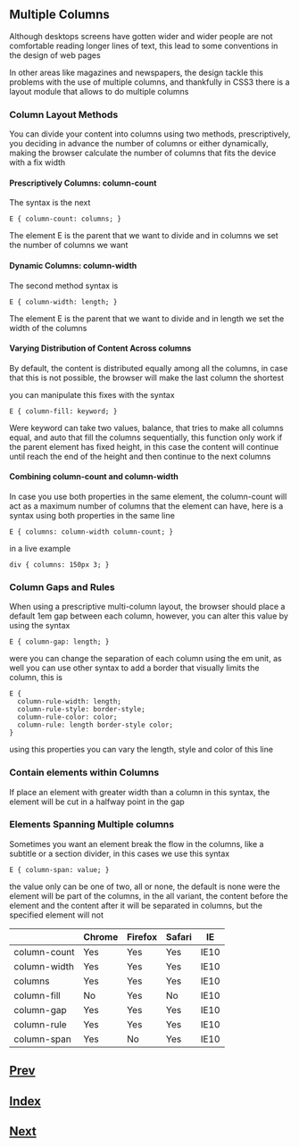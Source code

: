 ## Multiple Columns

Although desktops screens have gotten wider and wider people are not comfortable reading longer lines of text, this lead to some conventions in the design of web pages

In other areas like magazines and newspapers, the design tackle this problems with the use of multiple columns, and thankfully in CSS3 there is a layout module that allows to do multiple columns

### Column Layout Methods

You can divide your content into columns using two methods, prescriptively, you deciding in advance the number of columns or either dynamically, making the browser calculate the number of columns that fits the device with a fix width

#### Prescriptively Columns: column-count

The syntax is the next

```
E { column-count: columns; }
```

The element E is the parent that we want to divide and in columns we set the number of columns we want

#### Dynamic Columns: column-width

The second method syntax is

```
E { column-width: length; }
```

The element E is the parent that we want to divide and in length we set the width of the columns

#### Varying Distribution of Content Across columns

By default, the content is distributed equally among all the columns, in case that this is not possible, the browser will make the last column the shortest

you can manipulate this fixes with the syntax

```
E { column-fill: keyword; }
```

Were keyword can take two values, balance, that tries to make all columns equal, and auto that fill the columns sequentially, this function only work if the parent element has fixed height, in this case the content will continue until reach the end of the height and then continue to the next columns

#### Combining column-count and column-width

In case you use both properties in the same element, the column-count will act as a maximum number of columns that the element can have, here is a syntax using both properties in the same line

```
E { columns: column-width column-count; }
```

in a live example

```
div { columns: 150px 3; }
```

### Column Gaps and Rules

When using a prescriptive multi-column layout, the browser should place a default 1em gap between each column, however, you can alter this value by using the syntax

```
E { column-gap: length; }
```

were you can change the separation of each column using the em unit, as well you can use other syntax to add a border that visually limits the column, this is

```
E {
  column-rule-width: length;
  column-rule-style: border-style;
  column-rule-color: color;
  column-rule: length border-style color;
}
```
using this properties you can vary the length, style and color of this line

### Contain elements within Columns

If place an element with greater width than a column in this syntax, the element will be cut in a halfway point in the gap

### Elements Spanning Multiple columns

Sometimes you want an element break the flow in the columns, like a subtitle or a section divider, in this cases we use this syntax

```
E { column-span: value; }
```

the value only can be one of two, all or none, the default is none were the element will be part of the columns, in the all variant, the content before the element and the content after it will be separated in columns, but the specified element will not

|                | Chrome | Firefox | Safari |   IE |
| -------------- | ------ | ------- | ------ | ---- |
| column-count   |   Yes  |    Yes  |   Yes  | IE10 |
| column-width   |   Yes  |    Yes  |   Yes  | IE10 |
| columns        |   Yes  |    Yes  |   Yes  | IE10 |
| column-fill    |   No   |    Yes  |   No   | IE10 |
| column-gap     |   Yes  |    Yes  |   Yes  | IE10 |
| column-rule    |   Yes  |    Yes  |   Yes  | IE10 |
| column-span    |   Yes  |    No   |   Yes  | IE10 |


## [Prev](https://github.com/IIKUYY/CSS/blob/main/Chapter06/Ch6.md)
## [Index](https://github.com/IIKUYY/CSS/blob/main/Chapter07/README.md)
## [Next](https://github.com/IIKUYY/CSS/blob/main/Chapter08/Ch8md)